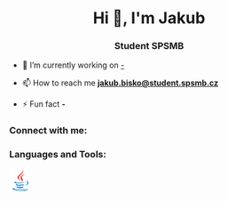 <h1 align="center">Hi 👋, I'm Jakub</h1>
<h3 align="center">Student SPSMB</h3>

- 🔭 I’m currently working on [-](-)

- 📫 How to reach me **jakub.bisko@student.spsmb.cz**

- ⚡ Fun fact **-**

<h3 align="left">Connect with me:</h3>
<p align="left">
</p>

<h3 align="left">Languages and Tools:</h3>
<p align="left"> <a href="https://www.java.com" target="_blank" rel="noreferrer"> <img src="https://raw.githubusercontent.com/devicons/devicon/master/icons/java/java-original.svg" alt="java" width="40" height="40"/> </a> </p>

